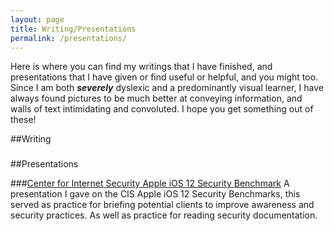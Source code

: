 ```yaml
---
layout: page
title: Writing/Presentations
permalink: /presentations/
---
```


Here is where you can find my writings that I have finished, and presentations that I have given or find useful or helpful, and you might too. Since I am both ***severely*** dyslexic and a predominantly visual learner, I have always found pictures to be much better at conveying information, and walls of text intimidating and convoluted. I hope you get something out of these!

##Writing

###

##Presentations

###[Center for Internet Security Apple iOS 12 Security Benchmark](https://docs.google.com/presentation/d/1qcumNSjvJxdsX3lB7g7JeZHhDcv4_R60Ju0IvAfyOUc/edit?usp=sharing)
A presentation I gave on the CIS Apple iOS 12 Security Benchmarks, this served as practice for briefing potential clients to improve awareness and security practices. As well as practice for reading security documentation.
